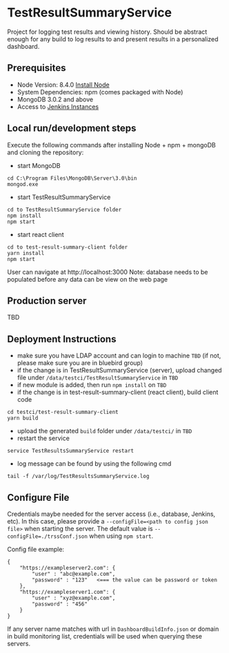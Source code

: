 

# TestResultSummaryService
Project for logging test results and viewing history. Should be abstract enough for any build to log results to and present results in a personalized dashboard.

## Prerequisites
* Node Version: 8.4.0 [Install Node](https://nodejs.org/en/download/)
* System Dependencies: npm (comes packaged with Node)
* MongoDB 3.0.2 and above
* Access to [Jenkins Instances](https://ci.adoptopenjdk.net)

## Local run/development steps
Execute the following commands after installing Node + npm + mongoDB and cloning the repository:
- start MongoDB

```
cd C:\Program Files\MongoDB\Server\3.0\bin
mongod.exe
```

- start TestResultSummaryService

```
cd to TestResultSummaryService folder
npm install
npm start
```

- start react client

```
cd to test-result-summary-client folder
yarn install
npm start
``` 

User can navigate at http://localhost:3000
Note: database needs to be populated before any data can be view on the web page


## Production server
TBD

## Deployment Instructions
- make sure you have LDAP account and can login to machine `TBD`
(if not, please make sure you are in bluebird group)
- if the change is in TestResultSummaryService (server), upload changed file under `/data/testci/TestResultSummaryService` in `TBD`
- if new module is added, then run `npm install` on `TBD`
- if the change is in test-result-summary-client (react client), build client code
```
cd testci/test-result-summary-client
yarn build
```
- upload the generated `build` folder under `/data/testci/` in `TBD`
- restart the service
```
service TestResultsSummaryService restart
```
- log message can be found by using the following cmd
```
tail -f /var/log/TestResultsSummaryService.log
```

## Configure File
Credentials maybe needed for the server access (i.e., database, Jenkins, etc). In this case, please provide a `--configFile=<path to config json file>` when starting the server. The default value is  `--configFile=./trssConf.json` when using `npm start`.

Config file example:
```
{
	"https://exampleserver2.com": {
		"user" : "abc@example.com",
		"password" : "123"   <=== the value can be password or token
	},
	"https://exampleserver1.com": {
		"user" : "xyz@example.com",
		"password" : "456"
	}
}
```

If any server name matches with url in `DashboardBuildInfo.json` or domain in build monitoring list, credentials will be used when querying these servers.